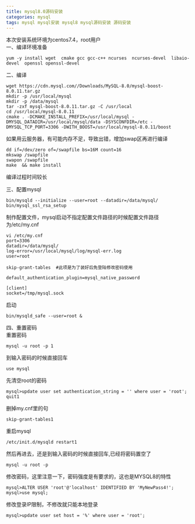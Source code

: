 ```yaml
---
title: mysql8.0源码安装
categories: mysql
tags: mysql mysql安装 mysql8 mysql源码安装 源码安装
---
```

本次安装系统环境为centos7.4，root用户  
一、编译环境准备

    
    
    yum -y install wget  cmake gcc gcc-c++ ncurses  ncurses-devel  libaio-devel  openssl openssl-devel

二、编译

    
    
    wget https://cdn.mysql.com//Downloads/MySQL-8.0/mysql-boost-8.0.11.tar.gz
    mkdir -p /usr/local/mysql
    mkdir -p /data/mysql
    tar -zxf mysql-boost-8.0.11.tar.gz -C /usr/local
    cd /usr/local/mysql-8.0.11
    cmake . -DCMAKE_INSTALL_PREFIX=/usr/local/mysql -DMYSQL_DATADIR=/usr/local/mysql/data -DSYSCONFDIR=/etc -DMYSQL_TCP_PORT=3306 -DWITH_BOOST=/usr/local/mysql-8.0.11/boost

如果用云服务器，有可能内存不足，导致出错，增加swap区再进行编译

    
    
    dd if=/dev/zero of=/swapfile bs=16M count=16
    mkswap /swapfile
    swapon /swapfile
    make  && make install

编译过程时间较长

三、配置mysql

    
    
    bin/mysqld --initialize --user=root --datadir=/data/mysql/
    bin/mysql_ssl_rsa_setup

制作配置文件，mysql启动不指定配置文件路径的时候配置文件路径为/etc/my.cnf

    
    
    vi /etc/my.cnf
    port=3306
    datadir=/data/mysql/
    log-error=/usr/local/mysql/log/mysql-err.log
    user=root
    
    skip-grant-tables  #此项是为了装好后免登陆修改密码使用
    
    default_authentication_plugin=mysql_native_password 
    
    [client]
    socket=/tmp/mysql.sock

启动

    
    
    bin/mysqld_safe --user=root &

四、重置密码  
重置密码

    
    
    mysql -u root -p 1

到输入密码的时候直接回车

    
    
    use mysql

先清空root的密码

    
    
    mysql>update user set authentication_string = '' where user = 'root';
    quit1

删掉my.cnf里的句

    
    
    skip-grant-tables1

重启mysql

    
    
    /etc/init.d/mysqld restart1

然后再进去，还是到输入密码的时候直接回车,已经将密码置空了

    
    
    mysql -u root -p

修改密码，这里注意一下，密码强度是有要求的，这也是MYSQL8的特性

    
    
    mysql>ALTER USER 'root'@'localhost' IDENTIFIED BY 'MyNewPass4!'; 
    mysql>use mysql; 

修改登录IP限制，不修改就只能本地登录

    
    
    mysql>update user set host = '%' where user = 'root';

